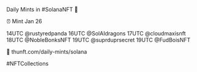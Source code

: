 Daily Mints in #SolanaNFT 🚀

⏰ Mint Jan 26

14UTC @rustyredpanda
16UTC @SolAIdragons
17UTC @cloudmaxisnft
18UTC @NobleBonksNFT
19UTC @suprduprsecret
19UTC @FudBoisNFT

🔗 thunft.com/daily-mints/solana

#NFTCollections